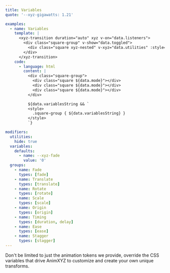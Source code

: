 ```yaml
---
title: Variables
quote: '--xyz-gigawatts: 1.21'

examples:
  - name: Variables
    template: |
      <xyz-transition duration="auto" xyz v-on="data.listeners">
        <div class="square-group" v-show="data.toggled">
          <div class="square xyz-nested" v-xyz="data.utilities" :style="data.variables" v-for="index in 3" :key="index"></div>
        </div>
      </xyz-transition>
    code:
      - language: html
        content: |
          <div class="square-group">
            <div class="square ${data.mode}"></div>
            <div class="square ${data.mode}"></div>
            <div class="square ${data.mode}"></div>
          </div>

          ${data.variablesString && `
          <style>
            .square-group { ${data.variablesString} }
          </style>
          `}

modifiers:
  utilities:
    hide: true
  variables:
    defaults:
      - name: --xyz-fade
        value: '0'
  groups:
    - name: Fade
      types: [fade]
    - name: Translate
      types: [translate]
    - name: Rotate
      types: [rotate]
    - name: Scale
      types: [scale]
    - name: Origin
      types: [origin]
    - name: Timing
      types: [duration, delay]
    - name: Ease
      types: [ease]
    - name: Stagger
      types: [stagger]
---
```


Don't be limited to just the animation tokens we provide, override the CSS variables that drive AnimXYZ to customize and create your own unique transforms.
